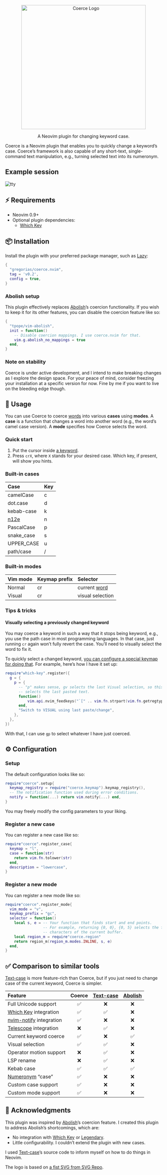 <!-- markdownlint-disable MD013 MD033 MD041 -->

<div align="center">
  <p>
    <img src="assets/coerce-fist-name.png" align="center" alt="Coerce Logo"
         width="400" />
  </p>
  <p>
    A Neovim plugin for changing keyword case.
  </p>
</div>

Coerce is a Neovim plugin that enables you to quickly change a keyword’s case.
Coerce’s framework is also capable of any short-text, single-command text
manipulation, e.g., turning selected text into its numeronym.

## Example session

![tty](assets/coerce-session.gif)

## ⚡️ Requirements

- Neovim 0.9+
- Optional plugin dependencies:
  - [Which Key][which-key]

## 📦 Installation

Install the plugin with your preferred package manager, such as [Lazy]:

```lua
{
  "gregorias/coerce.nvim",
  tag = 'v0.2',
  config = true,
}
```

### Abolish setup

This plugin effectively replaces [Abolish]’s coercion functionality. If you
wish to keep it for its other features, you can disable the coercion feature
like so:

```lua
{
  "tpope/vim-abolish",
  init = function()
    -- Disable coercion mappings. I use coerce.nvim for that.
    vim.g.abolish_no_mappings = true
  end,
}
```

### Note on stability

Coerce is under active development, and I intend to make breaking changes as I
explore the design space. For your peace of mind, consider freezing your
installation at a specific version for now. Fine by me if you want to live on
the bleeding edge though.

## 🚀 Usage

You can use Coerce to coerce [words][iskeyword] into various **cases** using
**modes**. A **case** is a function that changes a word into another word
(e.g., the word’s camel case version). A **mode** specifies how Coerce selects
the word.

### Quick start

1. Put the cursor inside [a keyword][iskeyword].
2. Press `crX`, where `X` stands for your desired case. Which key, if present,
   will show you hints.

### Built-in cases

| Case              | Key |
| :--               | :-- |
| camelCase         | c   |
| dot.case          | d   |
| kebab-case        | k   |
| [n12e][Numeronym] | n   |
| PascalCase        | p   |
| snake_case        | s   |
| UPPER_CASE        | u   |
| path/case         | /   |

### Built-in modes

| Vim mode | Keymap prefix | Selector                  |
| :--      | :--           | :--                       |
| Normal   | cr            | current [word][iskeyword] |
| Visual   | cr            | visual selection          |

### Tips & tricks

#### Visually selecting a previously changed keyword

You may coerce a keyword in such a way that it stops being keyword, e.g., you
use the path case in most programming languages. In that case, just running
`cr` again won’t fully revert the case. You’ll need to visually select the word
to fix it.

To quickly select a changed keyword,
[you can configure a special keymap for doing that](https://vim.fandom.com/wiki/Selecting_your_pasted_text). For example, here’s how I have it set up:

```lua
require"which-key".register({
  g = {
    p = {
      -- "p" makes sense, gv selects the last Visual selection, so this one
      -- selects the last pasted text.
      function()
          vim.api.nvim_feedkeys("`[" .. vim.fn.strpart(vim.fn.getregtype(), 0, 1) .. "`]", "n", false)
      end,
      "Switch to VISUAL using last paste/change",
    },
  },
})
```

With that, I can use `gp` to select whatever I have just coerced.

## ⚙️ Configuration

### Setup

The default configuration looks like so:

```lua
require"coerce".setup{
  keymap_registry = require("coerce.keymap").keymap_registry(),
  -- The notification function used during error conditions.
  notify = function(...) return vim.notify(...) end,
}
```

You may freely modify the config parameters to your liking.

### Register a new case

You can register a new case like so:

```lua
require"coerce".register_case{
  keymap = "l",
  case = function(str)
    return vim.fn.tolower(str)
  end,
  description = "lowercase",
}
```

### Register a new mode

You can register a new mode like so:

```lua
require"coerce".register_mode{
  vim_mode = "v",
  keymap_prefix = "gc",
  selector = function()
    local s, e = -- Your function that finds start and end points.
                 -- For example, returning {0, 0}, {0, 5} selects the first 6
                 -- characters of the current buffer.
    local region_m = require"coerce.region"
    return region_m(region_m.modes.INLINE, s, e)
  end,
}
```

## ✅ Comparison to similar tools

[Text-case][text-case] is more feature-rich than Coerce, but if you just need
to change case of the current keyword, Coerce is simpler.

| Feature                            | Coerce | [Text-case][text-case] | [Abolish][abolish] |
| :--                                | :--:   | :--:                   | :--:               |
| Full Unicode support               | ✅     | ❌                     | ❌                 |
| [Which Key][which-key] integration | ✅     | ✅                     | ❌                 |
| [nvim-notify] integration          | ✅     | ❌                     | ❌                 |
| [Telescope] integration            | ❌     | ✅                     | ❌                 |
| Current keyword coerce             | ✅     | ❌                     | ✅                 |
| Visual selection                   | ✅     | ✅                     | ❌                 |
| Operator motion support            | ❌     | ✅                     | ❌                 |
| LSP rename                         | ❌     | ✅                     | ❌                 |
| Kebab case                         | ✅     | ✅                     | ✅                 |
| [Numeronym] “case”                 | ✅     | ❌                     | ❌                 |
| Custom case support                | ✅     | ❌                     | ❌                 |
| Custom mode support                | ✅     | ❌                     | ❌                 |

## 🙏 Acknowledgments

This plugin was inspired by [Abolish][abolish]’s coercion feature. I created
this plugin to address Abolish’s shortcomings, which are:

- No integration with [Which Key][which-key] or [Legendary].
- Little configurability. I couldn’t extend the plugin with new cases.

I used [Text-case][text-case]’s source code to inform myself on how to do
things in Neovim.

The logo is based on
[a fist SVG from SVG Repo](https://www.svgrepo.com/svg/29542/fist).

[abolish]: https://github.com/tpope/vim-abolish
[iskeyword]: https://neovim.io/doc/user/options.html#'iskeyword'
[nvim-notify]: https://github.com/rcarriga/nvim-notify
[text-case]: https://github.com/johmsalas/text-case.nvim
[which-key]: https://github.com/folke/which-key.nvim
[Legendary]: https://github.com/mrjones2014/legendary.nvim
[Lazy]: https://github.com/folke/lazy.nvim
[Numeronym]: https://en.wikipedia.org/wiki/Numeronym#Numerical_contractions
[Telescope]: https://github.com/nvim-telescope/telescope.nvim

